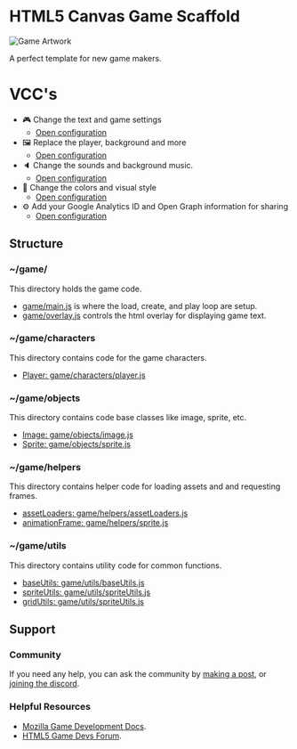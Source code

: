# HTML5 Canvas Game Scaffold
![Game Artwork](https://i.imgur.com/jcBe9Ef.png)

A perfect template for new game makers.

# VCC's

- 🎮 Change the text and game settings
    * [Open configuration](#~/.koji/customization/settings.json!visual)
- 🖼️ Replace the player, background and more
    * [Open configuration](#~/.koji/customization/images.json!visual)
- 🔈 Change the sounds and background music.
    * [Open configuration](#~/.koji/customization/sounds.json!visual)
- 💅 Change the colors and visual style
    * [Open configuration](#~/.koji/customization/colors.json!visual)
- ⚙️ Add your Google Analytics ID and Open Graph information for sharing
    * [Open configuration](#~/.koji/customization/metadata.json!visual)

## Structure
### ~/game/
This directory holds the game code.
- [game/main.js](#~/game/main.js) is where the load, create, and play loop are setup.
- [game/overlay.js](#~/game/overlay.js) controls the html overlay for displaying game text.

### ~/game/characters
This directory contains code for the game characters.
- [Player: game/characters/player.js](#~/game/characters/player.js)

### ~/game/objects
This directory contains code base classes like image, sprite, etc.
- [Image: game/objects/image.js](#~/game/objects/image.js)
- [Sprite: game/objects/sprite.js](#~/game/objects/sprite.js)

### ~/game/helpers
This directory contains helper code for loading assets and and requesting frames.
- [assetLoaders: game/helpers/assetLoaders.js](#~/game/helpers/assetLoaders.js)
- [animationFrame: game/helpers/sprite.js](#~/game/helpers/animationFrame.js)

### ~/game/utils
This directory contains utility code for common functions.
- [baseUtils: game/utils/baseUtils.js](#~/game/utils/baseUtils.js)
- [spriteUtils: game/utils/spriteUtils.js](#~/game/utils/spriteUtils.js)
- [gridUtils: game/utils/spriteUtils.js](#~/game/utils/gridUtils.js)

## Support
### Community
If you need any help, you can ask the community by [making a post](https://gokoji.com/posts), or [joining the discord](https://discordapp.com/invite/eQuMJF6).

### Helpful Resources
- [Mozilla Game Development Docs](https://developer.mozilla.org/en-US/docs/Games).
- [HTML5 Game Devs Forum](http://www.html5gamedevs.com/).